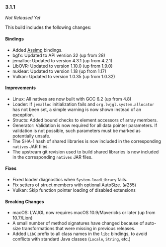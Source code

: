 ### 3.1.1

_Not Released Yet_

This build includes the following changes:

#### Bindings

- Added [Assimp](http://www.assimp.org/) bindings.
- bgfx: Updated to API version 32 (up from 28)
- jemalloc: Updated to version 4.3.1 (up from 4.2.1)
- LibOVR: Updated to version 1.10.0 (up from 1.9.0)
- nuklear: Updated to version 1.18 (up from 1.17)
- Vulkan: Updated to version 1.0.35 (up from 1.0.32)

#### Improvements

- Linux: All natives are now built with GCC 6.2 (up from 4.8)
- Loader: If `jemalloc` initialization fails and `org.lwjgl.system.allocator` has not been set, a simple warning is now shown instead of an exception.
- Structs: Added bound checks to element accessors of array members.
- Generator: Validation is now required for all data pointer parameters. If validation is not possible, such parameters must be marked as potentially unsafe.  
- The SHA-1 hash of shared libraries is now included in the corresponding `natives` JAR files.
- The upstream git revision used to build shared libraries is now included in the corresponding `natives` JAR files.

#### Fixes

- Fixed loader diagnostics when `System.loadLibrary` fails.
- Fix setters of struct members with optional AutoSize. (#255)
- Vulkan: Skip function pointer loading of disabled extensions

#### Breaking Changes

- macOS: LWJGL now requires macOS 10.9/Mavericks or later (up from 10.7/Lion)
- A small number of method signatures have changed because of auto-size transformations that were missing in previous releases.
- Added `LibC` prefix to all class names in the `libc` bindings, to avoid conflicts with standard Java classes (`Locale`, `String`, etc.) 